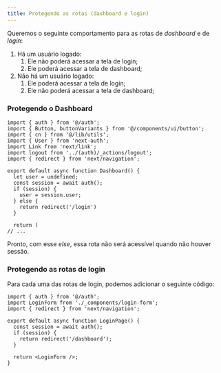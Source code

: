 ```yaml
---
title: Protegendo as rotas (dashboard e login)
---
```


Queremos o seguinte comportamento para as rotas de _dashboard_ e de _login_:

1. Há um usuário logado:
   1. Ele não poderá acessar a tela de login;
   2. Ele poderá acessar a tela de dashboard;
2. Não há um usuário logado:
   1. Ele poderá acessar a tela de login;
   2. Ele não poderá acessar a tela de dashboard;

### Protegendo o Dashboard

```tsx title="app/dashboard/page.tsx" ins={14-16}
import { auth } from '@/auth';
import { Button, buttonVariants } from '@/components/ui/button';
import { cn } from '@/lib/utils';
import { User } from 'next-auth';
import Link from 'next/link';
import logout from '../(auth)/_actions/logout';
import { redirect } from 'next/navigation';

export default async function Dashboard() {
  let user = undefined;
  const session = await auth();
  if (session) {
    user = session.user;
  } else {
    return redirect('/login')
  }

  return (
// ...
```

Pronto, com esse _else_, essa rota não será acessível quando não houver sessão.

### Protegendo as rotas de login

Para cada uma das rotas de login, podemos adicionar o seguinte código:

```tsx ins={1,3,6-9}
import { auth } from '@/auth';
import LoginForm from './_components/login-form';
import { redirect } from 'next/navigation';

export default async function LoginPage() {
  const session = await auth();
  if (session) {
    return redirect('/dashboard');
  }

  return <LoginForm />;
}
```
